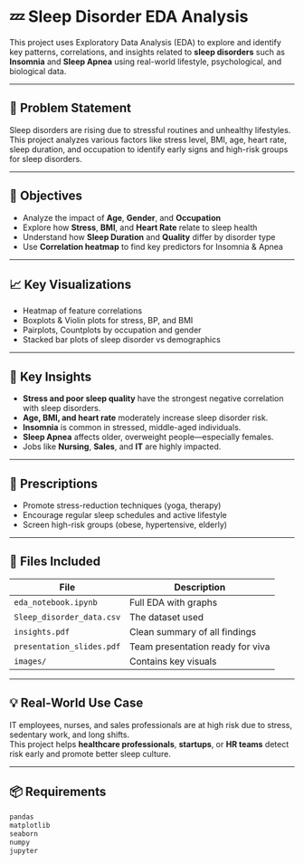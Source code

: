 # 💤 Sleep Disorder EDA Analysis

This project uses Exploratory Data Analysis (EDA) to explore and identify key patterns, correlations, and insights related to **sleep disorders** such as **Insomnia** and **Sleep Apnea** using real-world lifestyle, psychological, and biological data.

---

## 📌 Problem Statement

Sleep disorders are rising due to stressful routines and unhealthy lifestyles.  
This project analyzes various factors like stress level, BMI, age, heart rate, sleep duration, and occupation to identify early signs and high-risk groups for sleep disorders.

---

## 🎯 Objectives

- Analyze the impact of **Age**, **Gender**, and **Occupation**
- Explore how **Stress**, **BMI**, and **Heart Rate** relate to sleep health
- Understand how **Sleep Duration** and **Quality** differ by disorder type
- Use **Correlation heatmap** to find key predictors for Insomnia & Apnea

---

## 📈 Key Visualizations

- Heatmap of feature correlations
- Boxplots & Violin plots for stress, BP, and BMI
- Pairplots, Countplots by occupation and gender
- Stacked bar plots of sleep disorder vs demographics

---

## 🧠 Key Insights

- **Stress and poor sleep quality** have the strongest negative correlation with sleep disorders.
- **Age, BMI, and heart rate** moderately increase sleep disorder risk.
- **Insomnia** is common in stressed, middle-aged individuals.
- **Sleep Apnea** affects older, overweight people—especially females.
- Jobs like **Nursing**, **Sales**, and **IT** are highly impacted.

---

## 💊 Prescriptions

- Promote stress-reduction techniques (yoga, therapy)
- Encourage regular sleep schedules and active lifestyle
- Screen high-risk groups (obese, hypertensive, elderly)

---

## 📂 Files Included

| File | Description |
|------|-------------|
| `eda_notebook.ipynb` | Full EDA with graphs |
| `Sleep_disorder_data.csv` | The dataset used |
| `insights.pdf` | Clean summary of all findings |
| `presentation_slides.pdf` | Team presentation ready for viva |
| `images/` | Contains key visuals |

---

## 💡 Real-World Use Case

IT employees, nurses, and sales professionals are at high risk due to stress, sedentary work, and long shifts.  
This project helps **healthcare professionals**, **startups**, or **HR teams** detect risk early and promote better sleep culture.

---

## 📦 Requirements

```bash
pandas  
matplotlib  
seaborn  
numpy  
jupyter
